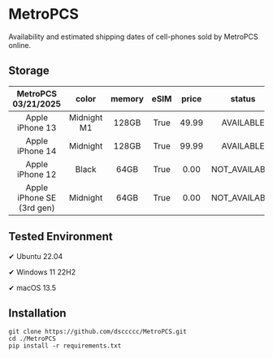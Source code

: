 # MetroPCS
Availability and estimated shipping dates of cell-phones sold by MetroPCS online.
## Storage
|MetroPCS 03/21/2025|color|memory|eSIM|price|status|shipping from|shipping to|
|:--:|:--:|:--:|:--:|:--:|:--:|:--:|:--:|
|Apple iPhone 13|Midnight M1|128GB|True|49.99|AVAILABLE|03/20/2025|03/24/2025|
|Apple iPhone 14|Midnight|128GB|True|99.99|AVAILABLE|03/20/2025|03/24/2025|
|Apple iPhone 12|Black|64GB|True|0.00|NOT_AVAILABLE|03/20/2025|03/24/2025|
|Apple iPhone SE (3rd gen)|Midnight|64GB|True|0.00|NOT_AVAILABLE|03/20/2025|03/24/2025|

## Tested Environment
✔ Ubuntu 22.04

✔ Windows 11 22H2

✔ macOS 13.5
## Installation
```
git clone https://github.com/dsccccc/MetroPCS.git
cd ./MetroPCS
pip install -r requirements.txt
```
